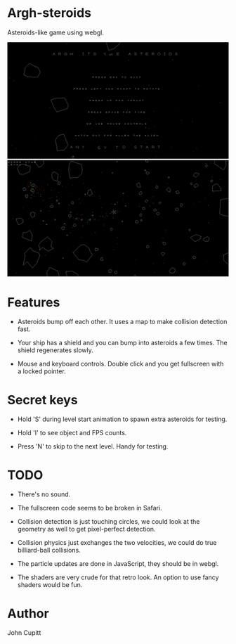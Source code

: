 # Argh-steroids

Asteroids-like game using webgl. 

![Start screen](/screenshots/start_screen.png)
![In play](/screenshots/play.png)

# Features

* Asteroids bump off each other. It uses a map to make collision detection
  fast.

* Your ship has a shield and you can bump into asteroids a few times. The
  shield regenerates slowly.

* Mouse and keyboard controls. Double click and you get fullscreen with a
  locked pointer. 

# Secret keys

* Hold 'S' during level start animation to spawn extra asteroids for testing.

* Hold 'I' to see object and FPS counts.

* Press 'N' to skip to the next level. Handy for testing. 

# TODO

* There's no sound. 

* The fullscreen code seems to be broken in Safari.

* Collision detection is just touching circles, we could look at the geometry
  as well to get pixel-perfect detection.

* Collision physics just exchanges the two velocities, we could do true
  billiard-ball collisions.

* The particle updates are done in JavaScript, they should be in webgl.

* The shaders are very crude for that retro look. An option to use fancy
  shaders would be fun. 
 
# Author

John Cupitt
